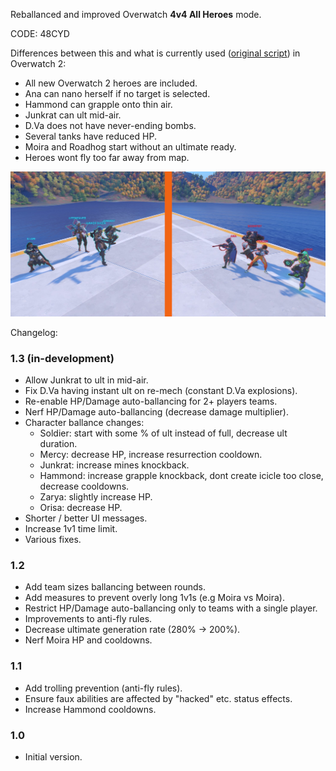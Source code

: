 Reballanced and improved Overwatch **4v4 All Heroes** mode.

CODE: 48CYD

Differences between this and what is currently used ([original script](https://github.com/domuspopus/overwatch-4v4-all-heroes/blob/48df90949be856888b5e3db5ca1917e87e950997/main.ow)) in Overwatch 2:

- All new Overwatch 2 heroes are included.
- Ana can nano herself if no target is selected.
- Hammond can grapple onto thin air.
- Junkrat can ult mid-air.
- D.Va does not have never-ending bombs.
- Several tanks have reduced HP.
- Moira and Roadhog start without an ultimate ready.
- Heroes wont fly too far away from map.

![preview](preview.jpg)

Changelog:

### 1.3 (in-development)

- Allow Junkrat to ult in mid-air.
- Fix D.Va having instant ult on re-mech (constant D.Va explosions).
- Re-enable HP/Damage auto-ballancing for 2+ players teams.
- Nerf HP/Damage auto-ballancing (decrease damage multiplier).
- Character ballance changes:
    - Soldier: start with some % of ult instead of full, decrease ult duration.
    - Mercy: decrease HP, increase resurrection cooldown.
    - Junkrat: increase mines knockback.
    - Hammond: increase grapple knockback, dont create icicle too close, decrease cooldowns.
    - Zarya: slightly increase HP.
    - Orisa: decrease HP.
- Shorter / better UI messages.
- Increase 1v1 time limit.
- Various fixes.

### 1.2

- Add team sizes ballancing between rounds.
- Add measures to prevent overly long 1v1s (e.g Moira vs Moira).
- Restrict HP/Damage auto-ballancing only to teams with a single player.
- Improvements to anti-fly rules.
- Decrease ultimate generation rate (280% -> 200%).
- Nerf Moira HP and cooldowns.

### 1.1

- Add trolling prevention (anti-fly rules).
- Ensure faux abilities are affected by "hacked" etc. status effects.
- Increase Hammond cooldowns.

### 1.0

- Initial version.
